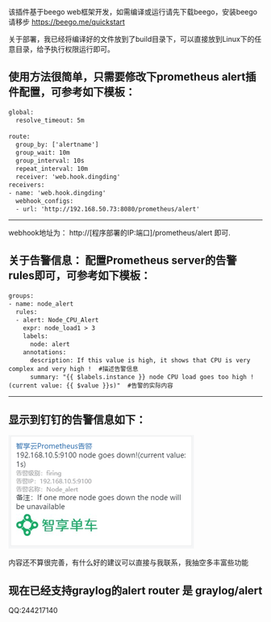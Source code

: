 该插件基于beego web框架开发，如需编译或运行请先下载beego，安装beego请移步 https://beego.me/quickstart

关于部署，我已经将编译好的文件放到了build目录下，可以直接放到Linux下的任意目录，给予执行权限运行即可。

使用方法很简单，只需要修改下prometheus alert插件配置，可参考如下模板：
--------------------------
```
global:
  resolve_timeout: 5m

route:
  group_by: ['alertname']
  group_wait: 10m
  group_interval: 10s
  repeat_interval: 10m
  receiver: 'web.hook.dingding'
receivers:
- name: 'web.hook.dingding'
  webhook_configs:
  - url: 'http://192.168.50.73:8080/prometheus/alert'
  ```
--------------------------
webhook地址为： http://[程序部署的IP:端口]/prometheus/alert 即可.


关于告警信息：
配置Prometheus server的告警rules即可，可参考如下模板：
--------------------------------------  
```
groups:
- name: node_alert
  rules:
  - alert: Node_CPU_Alert
    expr: node_load1 > 3
    labels:
      node: alert
    annotations:
      description: If this value is high, it shows that CPU is very complex and very high !  #描述告警信息
      summary: "{{ $labels.instance }} node CPU load goes too high !(current value: {{ $value }}s)"  #告警的实际内容
```
--------------------------------------      

显示到钉钉的告警信息如下：
--------------------------------------
![Dashboard UI workloads page](doc/alert.png)

内容还不算很完善，有什么好的建议可以直接与我联系，我抽空多丰富些功能

现在已经支持graylog的alert
router 是 graylog/alert
--------------------------------------
QQ:244217140

